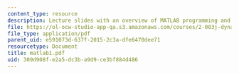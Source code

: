 ```yaml
---
content_type: resource
description: Lecture slides with an overview of MATLAB programming and MATLAB syntax.
file: https://ol-ocw-studio-app-qa.s3.amazonaws.com/courses/2-003j-dynamics-and-control-i-fall-2007/309d908fe2a5dc3ba9d9ce3bf884d486_matlab1.pdf
file_type: application/pdf
parent_uid: e591073d-637f-2015-2c3a-dfe6470dee71
resourcetype: Document
title: matlab1.pdf
uid: 309d908f-e2a5-dc3b-a9d9-ce3bf884d486
---
```

